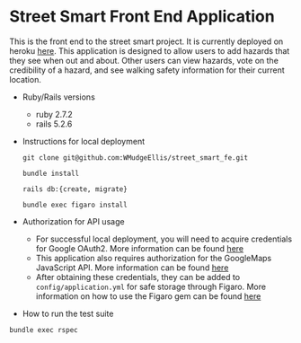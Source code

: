 # Street Smart Front End Application

This is the front end to the street smart project. It is currently deployed on heroku [here](https://street-smart-fe.herokuapp.com/). This application is designed to allow users to add hazards that they see when out and about. Other users can view hazards, vote on the credibility of a hazard, and see walking safety information for their current location.

* Ruby/Rails versions

  - ruby 2.7.2 
  - rails 5.2.6

* Instructions for local deployment
  
  ```
  git clone git@github.com:WMudgeEllis/street_smart_fe.git
  
  bundle install 
  
  rails db:{create, migrate}

  bundle exec figaro install
  
  ```
  
* Authorization for API usage
  
  - For successful local deployment, you will need to acquire credentials for Google OAuth2. More information can be found [here](https://developers.google.com/identity/protocols/oauth2)
  - This application also requires authorization for the GoogleMaps JavaScript API. More information can be found [here](https://developers.google.com/maps/documentation/javascript/overview)
  - After obtaining these credentials, they can be added to `config/application.yml` for safe storage through Figaro. More information on how to use the Figaro gem can be found [here](https://github.com/laserlemon/figaro)


* How to run the test suite

```
bundle exec rspec
```
